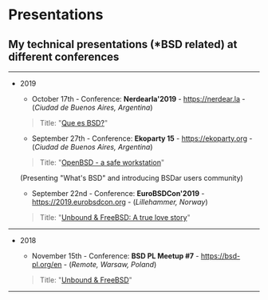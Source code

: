 # Presentations
## My technical presentations (*BSD related) at different conferences

---
* 2019

  - October 17th - Conference: **Nerdearla'2019** - https://nerdear.la - (*Ciudad de Buenos Aires, Argentina*)

  > Title: "[Que es BSD?](https://github.com/pcarboni/Presentations/blob/master/BSD/nerdear_la_2019/README.md)"

  - September 27th - Conference: **Ekoparty 15** - https://ekoparty.org - (*Ciudad de Buenos Aires, Argentina*)

  > Title: "[OpenBSD - a safe workstation](https://github.com/pcarboni/Presentations/blob/master/BSD/ekoparty_15/README.md)"

    (Presenting "What's BSD" and introducing BSDar users community)

  - September 22nd - Conference: **EuroBSDCon'2019** - https://2019.eurobsdcon.org - (*Lillehammer, Norway*)

  > Title: "[Unbound & FreeBSD: A true love story](https://github.com/pcarboni/Presentations/blob/master/DNS/eurobsdcon_2019/README.md)"

---
* 2018

  - November 15th - Conference: **BSD PL Meetup #7** - https://bsd-pl.org/en - (*Remote, Warsaw, Poland*)

  > Title: "[Unbound & FreeBSD](https://github.com/pcarboni/Presentations/blob/master/DNS/bsd_pl_meetup_Nov15th_2018/README.md)"

---
